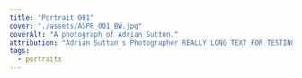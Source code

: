 ```yaml
---
title: "Portrait 001"
cover: "./assets/ASPR_001_BW.jpg"
coverAlt: "A photograph of Adrian Sutton."
attribution: "Adrian Sutton's Photographer REALLY LONG TEXT FOR TESTING"
tags:
  - portraits
---
```

